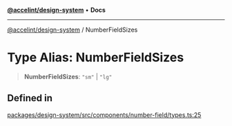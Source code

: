 [**@accelint/design-system**](../README.md) • **Docs**

***

[@accelint/design-system](../README.md) / NumberFieldSizes

# Type Alias: NumberFieldSizes

> **NumberFieldSizes**: `"sm"` \| `"lg"`

## Defined in

[packages/design-system/src/components/number-field/types.ts:25](https://github.com/gohypergiant/standard-toolkit/blob/258694cea8ed8bbd956b3cf5da47c2c9debcf127/packages/design-system/src/components/number-field/types.ts#L25)
